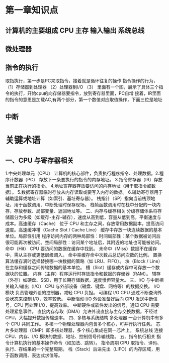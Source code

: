 # 第一章知识点
## 计算机的主要组成 CPU 主存 输入输出 系统总线
## 微处理器
## 指令的执行
取指执行，第一步是PC来取指令，接着就是循环往复的操作
指令操作的行为，
（1）存储器到处理器
（2）处理器到I/O
（3）
里面有一个图，展示了具体三个指令的执行，开始cpu的向存储器要指令，放到寄存器里面，PC自增
接着，IR里面的指令的意思是加载AC,有两个部分，第一个数值对应取值操作，下面三位是地址

## 中断

# 关键术语

## 一、CPU 与寄存器相关
1.​​中央处理单元（CPU）​​
计算机的核心部件，负责执行程序指令、处理数据。
​​2.程序计数器（PC）​​
存放下一条要执行的指令的内存地址。
​​3.指令寄存器（IR）​​
存放当前正在执行的指令。
​​4.地址寄存器​​
存放要访问的内存地址（用于取指令或数据）。
​​5.数据寄存器​​
临时存放从内存读取或要写入内存的数据。
​​6.辅助寄存器​​
用于辅助运算或地址计算（如索引、基址寄存器）。
​​栈指针（SP）​​
指向当前栈顶地址，用于函数调用、中断处理时保存现场。
​​栈帧​​
函数调用时在栈中分配的一块内存，存放参数、局部变量、返回地址等。
二、内存与缓存相关
​​分级存储体系​​
将存储器分为多级（如缓存-主存-辅存），速度从高到低，容量从低到高，平衡速度与成本。
​​高速缓存（Cache）​​
位于 CPU 和主存之间，存放常用数据副本，提高访问速度。
​​高速缓冲槽（Cache Slot / Cache Line）​​
缓存中存放一块连续数据的基本单位。
​​局部性引用​​
程序访问内存的两种局部性：
​​时间局部性​​：某个数据被访问后很可能再次被访问。
​​空间局部性​​：访问某个地址后，其附近的地址也可能被访问。
​​命中（Hit）​​
CPU 要访问的数据在缓存中找到。
​​未命中（Miss）​​
数据不在缓存中，需从主存或更低层级调入。
​​命中率​​
缓存命中次数占总访问次数的比例。
​​置换算法​​
缓存满时选择替换哪一块数据的策略（如 LRU、FIFO）。
​​块（Block / Line）​​
在主存和缓存之间传输数据的基本单位。
​​槽（Slot）​​
缓存或内存中可存放一个数据块的位置。
​​内存（主存）​​
程序运行时存放指令和数据的存储器（RAM）。
​​辅存（外存）​​
如硬盘、SSD，用于长期存储数据，速度慢但容量大。
三、I/O 与中断相关
​​输入/输出（I/O）​​
CPU 与外部设备（磁盘、键盘、网络等）的数据交换。
​​I/O 模块​​
负责管理外设的控制器，减轻 CPU 负担。
​​可编程 I/O​​
CPU 通过不断查询外设状态来控制 I/O，效率较低。
​​中断驱动 I/O​​
外设准备好后向 CPU 发送中断信号，CPU 再处理 I/O，提高效率。
​​中断​​
硬件或软件发出的信号，通知 CPU 需要处理紧急事件。
​​直接内存存取（DMA）​​
允许外设直接与主存交换数据，不经过 CPU，大幅提升数据传输速率。
四、多核与系统结构
​​多处理器​​
一台计算机中有多个 CPU 共同工作。
​​多核​​
一个物理处理器内包含多个核心，可并行执行任务。
​​芯片多处理器（CMP）​​
即多核处理器，多个核心集成在同一芯片上。
​​系统总线​​
连接 CPU、内存、I/O 模块的数据、地址、控制信号传输线路。
五、指令执行相关
​​指令​​
计算机执行的基本操作命令（如加法、跳转）。
​​指令周期​​
CPU 取指令、译码、执行、存结果的一个完整周期。
​​栈（Stack）​​
后进先出（LIFO）的内存区域，用于函数调用、表达式求值等。

